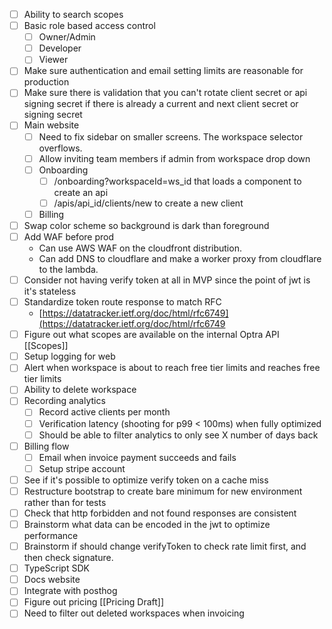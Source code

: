 - [ ] Ability to search scopes
- [ ] Basic role based access control
	- [ ] Owner/Admin
	- [ ] Developer
	- [ ] Viewer
- [ ] Make sure authentication and email setting limits are reasonable for production
- [ ] Make sure there is validation that you can't rotate client secret or api signing secret if there is already a current and next client secret or signing secret
- [ ] Main website
	- [ ] Need to fix sidebar on smaller screens. The workspace selector overflows.
	- [ ] Allow inviting team members if admin from workspace drop down
	- [ ] Onboarding
		- [ ] /onboarding?workspaceId=ws_id that loads a component to create an api
		- [ ] /apis/api_id/clients/new to create a new client
	- [ ] Billing
- [ ] Swap color scheme so background is dark than foreground
- [ ] Add WAF before prod
	- Can use AWS WAF on the cloudfront distribution.
	- Can add DNS to cloudflare and make a worker proxy from cloudflare to the lambda.
- [ ] Consider not having verify token at all in MVP since the point of jwt is it's stateless
- [ ] Standardize token route response to match RFC
	- [https://datatracker.ietf.org/doc/html/rfc6749](https://datatracker.ietf.org/doc/html/rfc6749
- [ ] Figure out what scopes are available on the internal Optra API [[Scopes]]
- [ ] Setup logging for web
- [ ] Alert when workspace is about to reach free tier limits and reaches free tier limits
- [ ] Ability to delete workspace
- [ ] Recording analytics
	- [ ] Record active clients per month
	- [ ] Verification latency (shooting for p99 < 100ms) when fully optimized
	- [ ] Should be able to filter analytics to only see X number of days back
- [ ] Billing flow
	- [ ] Email when invoice payment succeeds and fails
	- [ ] Setup stripe account
- [ ] See if it's possible to optimize verify token on a cache miss
- [ ] Restructure bootstrap to create bare minimum for new environment rather than for tests
- [ ] Check that http forbidden and not found responses are consistent
- [ ] Brainstorm what data can be encoded in the jwt to optimize performance
- [ ] Brainstorm if should change verifyToken to check rate limit first, and then check signature.
- [ ] TypeScript SDK
- [ ] Docs website
- [ ] Integrate with posthog
- [ ] Figure out pricing [[Pricing Draft]]
- [ ] Need to filter out deleted workspaces when invoicing